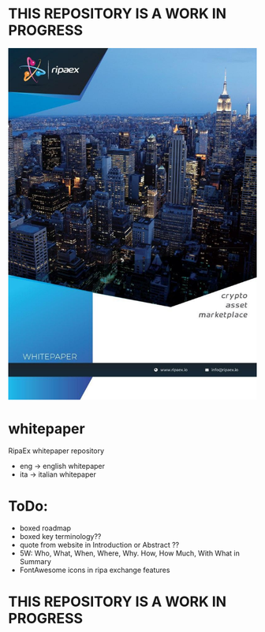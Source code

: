 # THIS REPOSITORY IS A WORK IN PROGRESS

<p align="center">
    <a href="./eng/RipaEx_WP_EN.pdf" >
        <img border="0" alt="REWPFC" src="./RipaExWPFrontCover.png" >
    </a>
</p>

# whitepaper
RipaEx whitepaper repository

* eng -> english whitepaper
* ita -> italian whitepaper

# ToDo:
* boxed roadmap
* boxed key terminology??
* quote from website in Introduction or Abstract ??
* 5W: Who, What, When, Where, Why. How, How Much, With What  in Summary
* FontAwesome icons in ripa exchange features

# THIS REPOSITORY IS A WORK IN PROGRESS